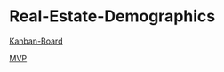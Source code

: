 # Real-Estate-Demographics

[Kanban-Board](https://miro.com/app/board/uXjVOzj4vXk=/?userEmail=deming.cheung@outlook.com&track=true&utm_source=notification&utm_medium=email&utm_campaign=add-to-team-and-board&utm_content=go-to-board&invite_link_id=824995705973)

[MVP](https://miro.com/app/board/uXjVOzOpuN4=/)
